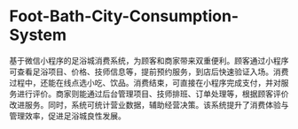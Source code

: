 # Foot-Bath-City-Consumption-System
基于微信小程序的足浴城消费系统，为顾客和商家带来双重便利。顾客通过小程序可查看足浴项目、价格、技师信息等，提前预约服务，到店后快速验证入场。消费过程中，还能在线点选小吃、饮品。消费结束，可直接在小程序完成支付，并对服务进行评价。商家则能通过后台管理项目、技师排班、订单处理等，根据顾客评价改进服务。同时，系统可统计营业数据，辅助经营决策。该系统提升了消费体验与管理效率，促进足浴城良性发展。 
